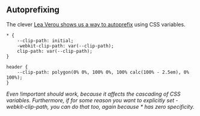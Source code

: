 ## Autoprefixing

The clever [Lea Verou shows us a way to autoprefix](http://lea.verou.me/2016/09/autoprefixing-with-css-variables/) using CSS variables.

```
* {
	--clip-path: initial;
	-webkit-clip-path: var(--clip-path);
	clip-path: var(--clip-path);
}

header {
	--clip-path: polygon(0% 0%, 100% 0%, 100% calc(100% - 2.5em), 0% 100%);
}
```

<cite>Even !important should work, because it affects the cascading of CSS variables. Furthermore, if for some reason you want to explicitly set -webkit-clip-path, you can do that too, again because * has zero specificity.</cite>
